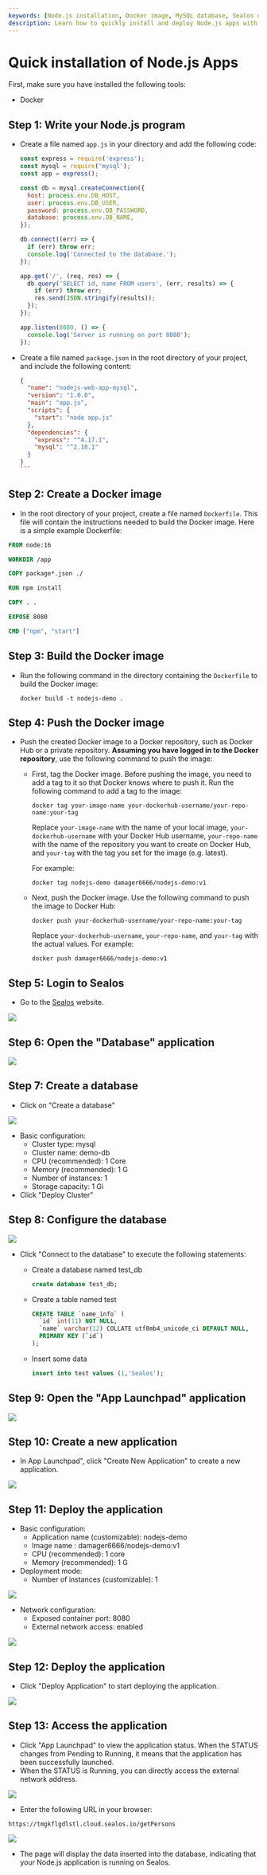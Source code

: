 ```yaml
---
keywords: [Node.js installation, Docker image, MySQL database, Sealos deployment, Node.js app]
description: Learn how to quickly install and deploy Node.js apps with Docker and MySQL on Sealos. Follow our step-by-step guide for seamless setup.
---
```


# Quick installation of Node.js Apps

First, make sure you have installed the following tools:

- Docker

## Step 1: Write your Node.js program

- Create a file named `app.js` in your directory and add the following code:

  ```js
  const express = require('express');
  const mysql = require('mysql');
  const app = express();
  
  const db = mysql.createConnection({
    host: process.env.DB_HOST,
    user: process.env.DB_USER,
    password: process.env.DB_PASSWORD,
    database: process.env.DB_NAME,
  });
  
  db.connect((err) => {
    if (err) throw err;
    console.log('Connected to the database.');
  });
  
  app.get('/', (req, res) => {
    db.query('SELECT id, name FROM users', (err, results) => {
      if (err) throw err;
      res.send(JSON.stringify(results));
    });
  });
  
  app.listen(8080, () => {
    console.log('Server is running on port 8080');
  });
  ```

- Create a file named `package.json` in the root directory of your project, and include the following content:

  ~~~json
  {
    "name": "nodejs-web-app-mysql",
    "version": "1.0.0",
    "main": "app.js",
    "scripts": {
      "start": "node app.js"
    },
    "dependencies": {
      "express": "^4.17.1",
      "mysql": "^2.18.1"
    }
  }
  ```
  ~~~

## Step 2: Create a Docker image

- In the root directory of your project, create a file named `Dockerfile`. This file will contain the instructions
  needed to build the Docker image. Here is a simple example Dockerfile:

```dockerfile
FROM node:16

WORKDIR /app

COPY package*.json ./

RUN npm install

COPY . .

EXPOSE 8080

CMD ["npm", "start"]
```

## Step 3: Build the Docker image

- Run the following command in the directory containing the `Dockerfile` to build the Docker image:

  ```
  docker build -t nodejs-demo .
  ```

## Step 4: Push the Docker image

- Push the created Docker image to a Docker repository, such as Docker Hub or a private repository. **Assuming you have
  logged in to the Docker repository**, use the following command to push the image:

    - First, tag the Docker image. Before pushing the image, you need to add a tag to it so that Docker knows where to
      push it. Run the following command to add a tag to the image:

      ```
      docker tag your-image-name your-dockerhub-username/your-repo-name:your-tag
      ```

      Replace `your-image-name` with the name of your local image, `your-dockerhub-username` with your Docker Hub
      username, `your-repo-name` with the name of the repository you want to create on Docker Hub, and `your-tag` with
      the tag you set for the image (e.g. latest).

      For example:

      ```
      docker tag nodejs-demo damager6666/nodejs-demo:v1
      ```

    - Next, push the Docker image. Use the following command to push the image to Docker Hub:

      ```
      docker push your-dockerhub-username/your-repo-name:your-tag
      ```

      Replace `your-dockerhub-username`, `your-repo-name`, and `your-tag` with the actual values. For example:

      ```
      docker push damager6666/nodejs-demo:v1
      ```

## Step 5: Login to Sealos

- Go to the [Sealos](https://cloud.sealos.io/) website.

![](images/java-example-0.png)

## Step 6: Open the "Database" application

![](images/java-example-10.png)

## Step 7: Create a database

- Click on "Create a database"

![](images/java-example-11.png)

- Basic configuration:
    - Cluster type: mysql
    - Cluster name: demo-db
    - CPU (recommended): 1 Core
    - Memory (recommended): 1 G
    - Number of instances: 1
    - Storage capacity: 1 Gi
- Click "Deploy Cluster"

## Step 8: Configure the database

![](images/java-example-12.png)

- Click "Connect to the database" to execute the following statements:

    - Create a database named test_db

      ```sql
      create database test_db;
      ```

    - Create a table named test

      ```sql
      CREATE TABLE `name_info` (
        `id` int(11) NOT NULL,
        `name` varchar(12) COLLATE utf8mb4_unicode_ci DEFAULT NULL,
        PRIMARY KEY (`id`)
      );
      ```

    - Insert some data

      ```sql
      insert into test values (1,'Sealos');
      ```

## Step 9: Open the "App Launchpad" application

![](images/java-example-3.png)

## Step 10: Create a new application

- In App Launchpad", click "Create New Application" to create a new application.

![](images/java-example-4.png)

## Step 11: Deploy the application

- Basic configuration:
    - Application name (customizable): nodejs-demo
    - Image name : damager6666/nodejs-demo:v1
    - CPU (recommended): 1 core
    - Memory (recommended): 1 G
- Deployment mode:
    - Number of instances (customizable): 1

![](images/nodejs-example-0.png)

- Network configuration:
    - Exposed container port: 8080
    - External network access: enabled

![](images/java-example-6.png)

## Step 12: Deploy the application

- Click "Deploy Application" to start deploying the application.

![](images/java-example-7.png)

## Step 13: Access the application

- Click "App Launchpad" to view the application status. When the STATUS changes from Pending to Running, it means that
  the application has been successfully launched.
- When the STATUS is Running, you can directly access the external network address.

![](images/java-example-8.png)

- Enter the following URL in your browser:

```
https://tmgkflgdlstl.cloud.sealos.io/getPersons
```

![](images/nodejs-example-1.png)

- The page will display the data inserted into the database, indicating that your Node.js application is running on
  Sealos.